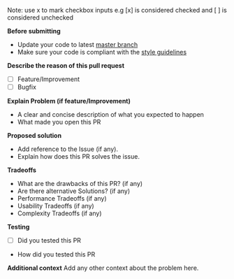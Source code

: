 Note: use x to mark checkbox inputs e.g [x] is considered checked and [ ] is considered unchecked

**Before submitting**

- Update your code to latest [master branch](https://github.com/BoundaryStudio/Fluid/tree/master)
- Make sure your code is compliant with the [style guidelines](https://codeguide.co)

**Describe the reason of this pull request**

- [ ] Feature/Improvement
- [ ] Bugfix

**Explain Problem (if feature/Improvement)**

- A clear and concise description of what you expected to happen
- What made you open this PR

**Proposed solution**

- Add reference to the Issue (if any).
- Explain how does this PR solves the issue.

**Tradeoffs**

- What are the drawbacks of this PR? (if any)
- Are there alternative Solutions? (if any)
- Performance Tradeoffs (if any)
- Usability Tradeoffs (if any)
- Complexity Tradeoffs (if any)

**Testing**

- [ ] Did you tested this PR
- How did you tested this PR

**Additional context**
Add any other context about the problem here.

